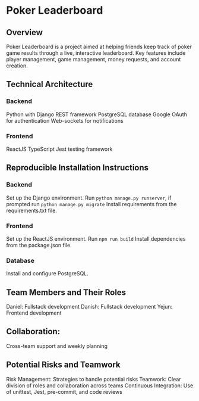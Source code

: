 # Poker Leaderboard
## Overview
Poker Leaderboard is a project aimed at helping friends keep track of poker game results through a live, interactive leaderboard. Key features include player management, game management, money requests, and account creation.


## Technical Architecture
### Backend
Python with Django REST framework
PostgreSQL database
Google OAuth for authentication
Web-sockets for notifications
### Frontend
ReactJS
TypeScript
Jest testing framework

## Reproducible Installation Instructions
### Backend
Set up the Django environment.
Run ```python manage.py runserver```, if prompted run ```python manage.py migrate```
Install requirements from the requirements.txt file.


### Frontend
Set up the ReactJS environment.
Run ```npm run build```
Install dependencies from the package.json file.

### Database
Install and configure PostgreSQL.


## Team Members and Their Roles
Daniel: Fullstack development
Danish: Fullstack development
Yejun: Frontend development


## Collaboration: 
Cross-team support and weekly planning


## Potential Risks and Teamwork
Risk Management: Strategies to handle potential risks
Teamwork: Clear division of roles and collaboration across teams
Continuous Integration: Use of unittest, Jest, pre-commit, and code reviews
